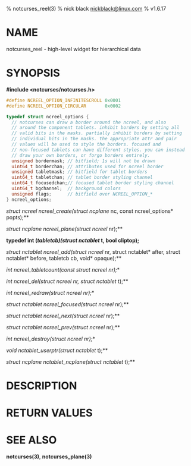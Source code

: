 % notcurses_reel(3)
% nick black <nickblack@linux.com>
% v1.6.17

# NAME

notcurses_reel - high-level widget for hierarchical data

# SYNOPSIS

**#include <notcurses/notcurses.h>**

```c
#define NCREEL_OPTION_INFINITESCROLL 0x0001
#define NCREEL_OPTION_CIRCULAR       0x0002

typedef struct ncreel_options {
  // notcurses can draw a border around the ncreel, and also
  // around the component tablets. inhibit borders by setting all
  // valid bits in the masks. partially inhibit borders by setting
  // individual bits in the masks. the appropriate attr and pair
  // values will be used to style the borders. focused and
  // non-focused tablets can have different styles. you can instead
  // draw your own borders, or forgo borders entirely.
  unsigned bordermask; // bitfield; 1s will not be drawn
  uint64_t borderchan; // attributes used for ncreel border
  unsigned tabletmask; // bitfield for tablet borders
  uint64_t tabletchan; // tablet border styling channel
  uint64_t focusedchan;// focused tablet border styling channel
  uint64_t bgchannel;  // background colors
  unsigned flags;      // bitfield over NCREEL_OPTION_*
} ncreel_options;
```

**struct ncreel* ncreel_create(struct ncplane* nc, const ncreel_options* popts);**

**struct ncplane* ncreel_plane(struct ncreel* nr);**

**typedef int (*tabletcb)(struct nctablet* t, bool cliptop);**

**struct nctablet* ncreel_add(struct ncreel* nr, struct nctablet* after, struct nctablet* before, tabletcb cb, void* opaque);**

**int ncreel_tabletcount(const struct ncreel* nr);**

**int ncreel_del(struct ncreel* nr, struct nctablet* t);**

**int ncreel_redraw(struct ncreel* nr);**

**struct nctablet* ncreel_focused(struct ncreel* nr);**

**struct nctablet* ncreel_next(struct ncreel* nr);**

**struct nctablet* ncreel_prev(struct ncreel* nr);**

**int ncreel_destroy(struct ncreel* nr);**

**void* nctablet_userptr(struct nctablet* t);**

**struct ncplane* nctablet_ncplane(struct nctablet* t);**

# DESCRIPTION

# RETURN VALUES

# SEE ALSO

**notcurses(3)**,
**notcurses_plane(3)**
